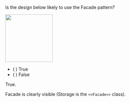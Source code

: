 <panel header="{{ icon_Q_A }} Is this Facade?">
<question>

Is the design below likely to use the Facade pattern?

<img src="{{baseUrl}}/designPatterns/facade/what/images/textStorage.png" height="150" />
<p/>

- ( ) True
- ( ) False

<div slot="answer">

True.

Facade is clearly visible (Storage is the `<<Facade>>` class).

</div>
</question>
</panel>
